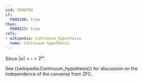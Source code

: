 ```yaml
---
uid: T000794
if:
  P000198: true
then:
  P000223: true
refs:
- wikipedia: Continuum_hypothesis
  name: Continuum hypothesis
---
```


Since $|\omega| < \mathfrak{c} = 2^{\omega}$.

See {{wikipedia:Continuum_hypothesis}} for discussion on the independence of the converse from ZFC.

